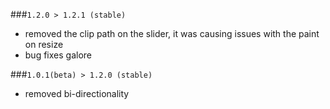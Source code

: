###`1.2.0 > 1.2.1 (stable)`
* removed the clip path on the slider, it was causing issues with the paint on resize
* bug fixes galore



###`1.0.1(beta) > 1.2.0 (stable)`
* removed bi-directionality
